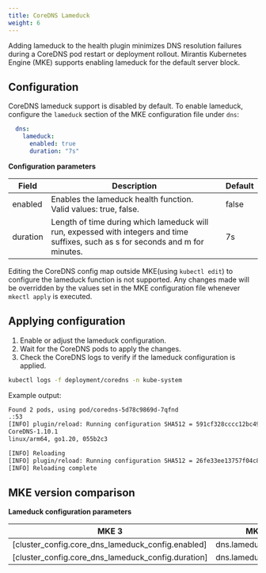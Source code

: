 ```yaml
---
title: CoreDNS Lameduck
weight: 6
---
```


Adding lameduck to the health plugin minimizes DNS resolution failures during a CoreDNS pod restart or deployment rollout. 
Mirantis Kubernetes Engine (MKE) supports enabling lameduck for the default server block.


## Configuration

CoreDNS lameduck support is disabled by default. To enable lameduck, configure
the `lameduck` section of the MKE configuration file under `dns`:

```yaml
  dns:
    lameduck:
      enabled: true
      duration: "7s"
```

**Configuration parameters**

| Field                      | Description                                                             | Default |
|----------------------------|-------------------------------------------------------------------------|---------|
| enabled                    | Enables the lameduck health function.<br/>  Valid values: true, false.  | false   |
| duration                   | Length of time during which lameduck will run, expessed with integers and time suffixes, such as s for seconds and m for minutes.                                            | 7s      |


<callout type="info"> Editing the CoreDNS config map outside MKE(using `kubectl edit`)  to configure the lameduck function is not supported. Any changes made will be overridden by the values set in the MKE configuration file whenever `mkectl apply` is executed.</callout>

## Applying configuration

1. Enable or adjust the lameduck configuration.
2. Wait for the CoreDNS pods to apply the changes.
3. Check the CoreDNS logs to verify if the lameduck configuration is applied.

```bash
kubectl logs -f deployment/coredns -n kube-system
```

Example output:

```bash
Found 2 pods, using pod/coredns-5d78c9869d-7qfnd
.:53
[INFO] plugin/reload: Running configuration SHA512 = 591cf328cccc12bc490481273e738df59329c62c0b729d94e8b61db9961c2fa5f046dd37f1cf888b953814040d180f52594972691cd6ff41be96639138a43908
CoreDNS-1.10.1
linux/arm64, go1.20, 055b2c3

[INFO] Reloading
[INFO] plugin/reload: Running configuration SHA512 = 26fe33ee13757f04c8c9a1caebd7c6f0614306c92089ea215f1a8663f95ff1e673d4fa5de544b31492231923d4679370ce8735823ce3b5e65e5c23a9029c4512
[INFO] Reloading complete
```

## MKE version comparison

**Lameduck configuration parameters**

| MKE 3                                                 | MKE 4                                                                                                                                                                                                                                                                                                                                                                                                                |
|-------------------------------------------------------|----------------------------------------------------------------------------------------------------------------------------------------------------------------------------------------------------------------------------------------------------------------------------------------------------------------------------------------------------------------------------------------------------------------------|
| [cluster_config.core_dns_lameduck_config.enabled]     |  dns.lameduck.enabled                                                                                                                                                                                                                                                                                                                                                                                           |
| [cluster_config.core_dns_lameduck_config.duration]    |  dns.lameduck.duration                                                                                                                                                                                                                                                                                                                                                                                       |

